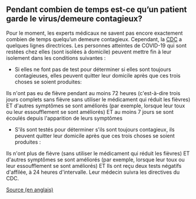 ## Pendant combien de temps est-ce qu’un patient garde le virus/demeure contagieux?

Pour le moment, les experts médicaux ne savent pas encore exactement combien de temps quelqu’un demeure contagieux. Cependant, la [CDC](https://www.cdc.gov/coronavirus/2019-ncov/if-you-are-sick/care-for-someone.html) a quelques lignes directrices. Les personnes atteintes de COVID-19 qui sont restées chez elles (sont isolées à domicile) peuvent mettre fin à leur isolement dans les conditions suivantes :

- Si elles ne font pas de test pour déterminer si elles sont toujours contagieuses, elles peuvent quitter leur domicile après que ces trois choses se soient produites:

Ils n'ont pas eu de fièvre pendant au moins 72 heures (c'est-à-dire trois jours complets sans fièvre sans utiliser le médicament qui réduit les fièvres)
ET
d'autres symptômes se sont améliorés (par exemple, lorsque leur toux ou leur essoufflement se sont améliorés)
ET
au moins 7 jours se sont écoulés depuis l'apparition de leurs symptômes

- S'ils sont testés pour déterminer s'ils sont toujours contagieux, ils peuvent quitter leur domicile après que ces trois choses se soient produites :

Ils n'ont plus de fièvre (sans utiliser le médicament qui réduit les fièvres)
ET
d'autres symptômes se sont améliorés (par exemple, lorsque leur toux ou leur essoufflement se sont améliorés)
ET
Ils ont reçu deux tests négatifs d'affilée, à 24 heures d'intervalle. Leur médecin suivra les directives du CDC.

[Source (en anglais)](https://www.cdc.gov/coronavirus/2019-ncov/if-you-are-sick/care-for-someone.html)
